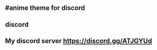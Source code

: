 #anime theme for discord 
------------------------------
discord
-------------------------------------------
My discord server https://discord.gg/ATJGYUd
-----------------------------------------


